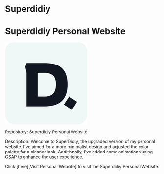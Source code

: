 # Superdidiy
# Superdidiy Personal Website
![SuperDidiy Logo](assets/image/logo.svg)

Repository: Superdidiy Personal Website

Description:
Welcome to SuperDidiy, the upgraded version of my personal website. I've aimed for a more minimalist design and adjusted the color palette for a cleaner look. Additionally, I've added some animations using GSAP to enhance the user experience.

[Visit Superdidiy]: https://superdidiy.netlify.app/ 
Click [here][Visit Personal Website] to visit the Superdidiy Personal Website.
